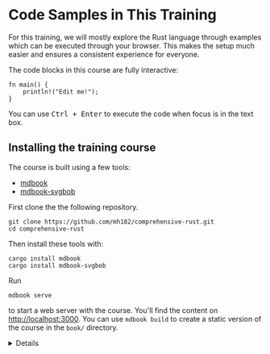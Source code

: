 # Code Samples in This Training

For this training, we will mostly explore the Rust language through examples
which can be executed through your browser. This makes the setup much easier and
ensures a consistent experience for everyone.

The code blocks in this course are fully interactive:

```rust,editable
fn main() {
    println!("Edit me!");
}
```

You can use <kbd>Ctrl + Enter</kbd> to execute the code when focus is in the
text box.

## Installing the training course

The course is built using a few tools:

- [mdbook](https://github.com/rust-lang/mdBook)
- [mdbook-svgbob](https://github.com/boozook/mdbook-svgbob)

First clone the the following repository.

```shell
git clone https://github.com/mh182/comprehensive-rust.git 
cd comprehensive-rust
```

Then install these tools with:

```shell
cargo install mdbook
cargo install mdbook-svgbob
```

Run

```shell
mdbook serve
```

to start a web server with the course. You'll find the content on
<http://localhost:3000>. You can use `mdbook build` to create a static version
of the course in the `book/` directory.

<details>

Most code samples are editable like shown above. A few code samples
are not editable for various reasons:

- The embedded playgrounds cannot execute unit tests. Copy-paste the
  code and open it in the real Playground to demonstrate unit tests.

- The embedded playgrounds lose their state the moment you navigate
  away from the page!

</details>
